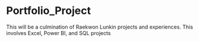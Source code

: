 # Portfolio_Project
 This will be a culmination of Raekwon Lunkin projects and experiences. This involves Excel, Power BI, and SQL projects

